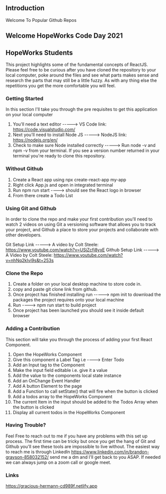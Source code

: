 ## Introduction
Welcome To Popular Github Repos

## Welcome HopeWorks Code Day 2021


## HopeWorks Students
This project highlights some of the fundamental concepts of ReactJS. Please feel free to be curious after you have cloned the repository to your local computer, poke around the files and see what parts makes sense and research the parts that may still be a little fuzzy. As with any thing else the repetitions you get the more comfortable you will feel. 

### Getting Started
In this section I'll take you through the pre requisites to get this application on your local computer

1) You'll need a text editor -----> VS Code link: https://code.visualstudio.com/ 
2) Next you'll need to install Node JS -----> NodeJS link: https://nodejs.org/en/
3) Check to make sure Node installed correctly -----> Run node -v and npm -v from your terminal. If you see a version number returned in your terminal you're ready to clone this repository.

### Without Github
1) Create a React app using npx create-react-app my-app
2) Right click App.js and open in integrated terminal
3) Run npm run start ----> should see the React logo in browser
4) From there create a Todo List

### Using Git and Github
In order to clone the repo and make your first contribution you'll need to watch 2 videos on using Git a versioning software that allows you to track your project, and Github a place to store your projects and collaborate with other developers.

Git Setup Link -----> A video by Colt Steele: https://www.youtube.com/watch?v=USjZcfj8yxE
Github Setup Link -----> A Video by Colt Steele: https://www.youtube.com/watch?v=nhNq2kIvi9s&t=253s

### Clone the Repo
1) Create a folder on your local desktop machine to store code in.
2) copy and paste git clone link from github.
3) Once project has finished installing run -----> npm init to download the packages the project requires onto your local machine
4) Run ----> npm run start to build project
5) Once project has been launched you should see it inside default browser


### Adding a Contribution
This section will take you through the process of adding your first React Component. 
1) Open the HopeWorks Component
2) Give this component a Label Tag i.e ----> Enter Todo
3) Add an Input tag to the Component
4) Make the input field editable i.e. give it a value
5) Add the value to the components local state instance
6) Add an OnChange Event Handler
7) Add A button Element to the page
8) Add a Function to call setState() that will fire when the button is clicked
9) Add a todos array to the HopeWorks Component
10) The current Item in the input should be added to the Todos Array when the button is clicked
11) Display all current todos in the HopeWorks Component


### Having Trouble?
Feel Free to reach out to me if you have any problems with this set up process. The first time can be tricky but once you get the hang of Git and Github you'll see these tools are impossible to live without. The easiest way to reach me is through LinkedIn https://www.linkedin.com/in/brandon-grayson-858032152/ send me a dm and I'll get back to you ASAP. If needed we can always jump on a zoom call or google meet.


### Links
https://gracious-hermann-cd989f.netlify.app
